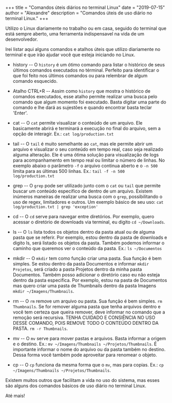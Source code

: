 +++
title = "Comandos úteis diários no terminal Linux"
date = "2019-07-15"
author = "Alexandre"
description = "Comandos úteis de uso diário no terminal Linux."
+++

Utilizo o Linux diariamente no trabalho ou em casa, seguido do terminal que está sempre aberto, uma ferramenta indispensavel na vida de um desenvolvedor.

Irei listar aqui alguns comandos e atalhos úteis que utilizo diariamente no terminal e que irão ajudar você que esteja iniciando no Linux.

- history
--
O `history` é um ótimo comando para listar o histórico de seus últimos comandos executados no términal. Perfeito para identificar o que foi feito nos últimos comandos ou para relembrar de algum comando esquecido.

- Atalho CTRL+R
--
Assim como `history` que mostra o histórico de comandos executados, esse atalho permite realizar uma busca pelo comando que algum momento foi executado. Basta digitar uma parte do comando e lhe dará as sujestões e quando encontrar basta teclar 'Enter'.

- cat
--
O `cat` permite visualizar o conteúdo de um arquivo. Ele basicamente abrirá e terminará a execução no final do arquivo, sem a opção de interagir. Ex.: `cat log/production.txt`

- tail
--
O `tail` é muito semelhante ao `cat`, mas ele permite abrir um arquivo e visualizar o seu conteúdo em tempo real, caso seja realizado alguma alteração. Ele é uma ótima solução para visualização de logs para acompanhamento em tempo real ou limitar o número de linhas. No exemplo abaixo o parâmetro `-f` o arquivo continua aberto e o `-n 500` limita para as últimas 500 linhas. 
Ex.: `tail -f -n 500 log/production.txt`

- grep
--
O `grep` pode ser utilizado junto com o `cat` ou `tail` que permite buscar um conteúdo especifico de dentro de um arquivo. Existem inúmeros maneiras de realizar uma busca com o `grep`, possibilitando o uso de regex, limitadores e outros. Um exemplo básico de seu uso: `cat log/production.txt | grep 'exception'`

- cd
--
O `cd` serve para navegar entre diretórios. Por exemplo, quero acessar o diretório de downloads via terminal, eu digito `cd ~/Downloads`.

- ls
--
O `ls` lista todos os objetos dentro da pasta atual ou de alguma pasta que se referir. Por exemplo, estou dentro da pasta de downloads e digito ls, será listado os objetos da pasta. Também podemos informar o caminho que queremos ver o conteúdo da pasta. Ex.: `ls ~/Documentos`

- mkdir
--
O `mkdir` tem como função criar uma pasta. Sua função é bem simples. Se estou dentro da pasta Documentos e informar `mkdir Projetos`, será criado a pasta Projetos dentro da minha pasta Documentos. Também posso adicionar o diretório caso eu não esteja dentro da pasta especifica. Por exemplo, estou na pasta de Documentos mas quero criar uma pasta de Thumbnails dentro da pasta Imagens `mkdir ~/Imagens/Thumbnails`.

- rm
--
O `rm` remove um arquivo ou pasta. Sua função é bem simples. `rm Thumbnails`. Se for remover alguma pasta que tenha arquivos dentro e você tem certeza que queira remover, deve informar no comando que a remoção será recursiva. TENHA CUIDADO E CONSIÊNCIA NO USO DESSE COMANDO, POIS REMOVE TODO O CONTEÚDO DENTRO DA PASTA. `rm -r Thumbnails`.

- mv
--
O `mv` serve para mover pastas e arquivos. Basta informar a origem e o destino. Ex.: `mv ~/Imagens/Thumbnails ~/Projetos/Thumbnails`. É importante informar o nome do arquivo ou da pasta também no destino. Dessa forma você também pode aproveitar para renomear o objeto.

- cp
--
O `cp` funciona da mesma forma que o `mv`, mas para copias. Ex.: `cp ~/Imagens/Thumbnails ~/Projetos/Thumbnails`.

Existem muitos outros que facilitam a vida no uso do sistema, mas esses são alguns dos comandos básicos de uso diário no terminal Linux.

Até mais!